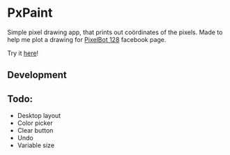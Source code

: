 # PxPaint

Simple pixel drawing app, that prints out coördinates of the pixels. Made to help me plot a drawing for [PixelBot 128](https://www.facebook.com/pixelbot128/) facebook page.

Try it [here](https://stofi.github.io/pxpaint)!

## Development

## Todo:

- Desktop layout
- Color picker
- Clear button
- Undo
- Variable size
